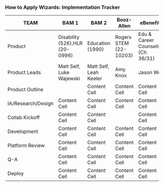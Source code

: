 ### How to Apply Wizards: Implementation Tracker


| TEAM                | BAM 1                          | BAM 2                     | Booz-Allen             |  eBenefits                         |
| -------------       | -------------                  | -------------             | -------------          | -------------                      |
| Product             | Disability (526),HLR (20-0996) | Education (1990)          | Rogers STEM <br> (22-10203) | Edu & Career Counseling (Ch 36/31) |
| Product Leads       | Matt Self, Luke Wajewski       | Matt Self, Leah Keeler    | Amy Knox               | Jason Wolf                         |
| Product Outline     |                                | Content Cell              | Content Cell           | Content Cell                       |
| IA/Research/Design  | Content Cell                   | Content Cell              | Content Cell           | Content Cell                       |
| Collab Kickoff      | Content Cell                   | Content Cell              |                        | Content Cell                       |
| Development         | Content Cell                   | Content Cell              | Content Cell           | Content Cell                       |
| Platform Review     | Content Cell                   | Content Cell              | Content Cell           | Content Cell                       |
| Q-A                 | Content Cell                   | Content Cell              | Content Cell           | Content Cell                       |
| Deploy              | Content Cell                   | Content Cell              | Content Cell           | Content Cell                       |
